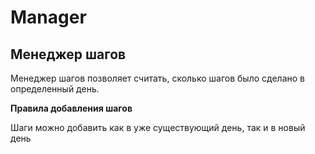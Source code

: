 # Manager

## Менеджер шагов

Менеджер шагов позволяет считать, сколько шагов было сделано в определенный день.

**Правила добавления шагов**

Шаги можно добавить как в уже существующий день, так и в новый день

